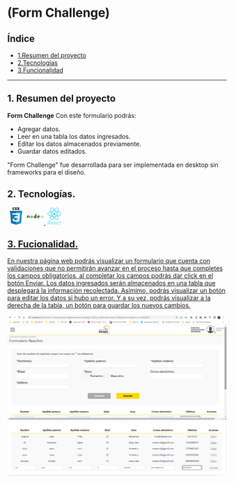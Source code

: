 # (Form Challenge)


## Índice

* [1.Resumen del proyecto](#1-resumen-del-proyecto)
* [2.Tecnologías](#2-tecnologías)
* [3.Funcionalidad ](#3-prototipos)


***

## 1. Resumen del proyecto
**Form Challenge** Con este formulario podrás: 
* Agregar datos.
* Leer en una tabla los datos ingresados.
* Editar los datos almacenados previamente.
* Guardar datos editados.

 "Form Challenge" fue desarrollada para ser implementada en desktop sin frameworks para el diseño.

## 2. Tecnologías.
 
 <img src="https://raw.githubusercontent.com/devicons/devicon/master/icons/css3/css3-original-wordmark.svg" alt="css3" width="40" height="40"/> </a> <a href="https://www.figma.com/" target="_blank" rel="noreferrer">  <img src="https://raw.githubusercontent.com/devicons/devicon/master/icons/nodejs/nodejs-original-wordmark.svg" alt="nodejs" width="40" height="40"/> </a> <a href="https://postman.com" target="_blank" rel="noreferrer">  </a> <a href="https://reactjs.org/" target="_blank" rel="noreferrer"> <img src="https://raw.githubusercontent.com/devicons/devicon/master/icons/react/react-original-wordmark.svg" alt="react" width="40" height="40"/> </a> <a href="https://sass-lang.com" target="_blank" rel="noreferrer">


## 3. Fucionalidad.

En nuestra página web podrás visualizar un formulario que cuenta con validaciones que no permitirán avanzar en el proceso hasta que completes los campos obligatorios, al completar los campos podrás dar click en el botón Enviar. Los datos ingresados serán almacenados en una tabla que desplegará la información recolectada. Asímimo, podrás visualizar un botón para editar los datos si hubo un error. Y a su vez, podrás visualizar a la derecha de la tabla, un botón para guardar los nuevos cambios.


![pantalla1](/my-app/src/components/assets/result1.png)
![pantalla2](/my-app/src/components/assets/result2.png)




